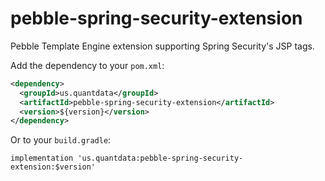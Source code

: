 # pebble-spring-security-extension

Pebble Template Engine extension supporting Spring Security's JSP tags.

Add the dependency to your `pom.xml`:
```XML
<dependency>
  <groupId>us.quantdata</groupId>
  <artifactId>pebble-spring-security-extension</artifactId>
  <version>${version}</version>
</dependency>
```
Or to your `build.gradle`:
```Gradle
implementation 'us.quantdata:pebble-spring-security-extension:$version'
```
